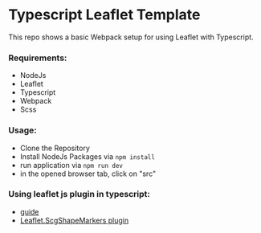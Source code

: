 # Typescript Leaflet Template
This repo shows a basic Webpack setup for using Leaflet with Typescript.


### Requirements:
* NodeJs
* Leaflet
* Typescript
* Webpack
* Scss

### Usage:
* Clone the Repository
* Install NodeJs Packages via `npm install`
* run application via `npm run dev` 
* in the opened browser tab, click on "src"

### Using leaflet js plugin in typescript:
* [guide](https://stackoverflow.com/questions/44472856/how-do-i-add-typescript-definitions-for-leaflet-plugins)
* [Leaflet.ScgShapeMarkers plugin](https://github.com/rowanwins/Leaflet.SvgShapeMarkers/blob/gh-pages/dist/leaflet-svg-shape-markers.js)
